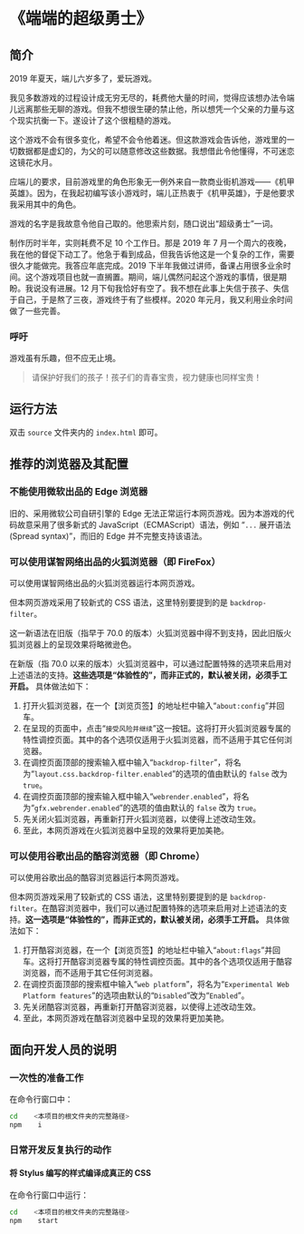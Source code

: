 # 《端端的超级勇士》

## 简介

2019 年夏天，端儿六岁多了，爱玩游戏。

我见多数游戏的过程设计成无穷无尽的，耗费他大量的时间，觉得应该想办法令端儿远离那些无聊的游戏。但我不想很生硬的禁止他，所以想凭一个父亲的力量与这个现实抗衡一下。遂设计了这个很粗糙的游戏。

这个游戏不会有很多变化，希望不会令他着迷。但这款游戏会告诉他，游戏里的一切数据都是虚幻的，为父的可以随意修改这些数据。我想借此令他懂得，不可迷恋这镜花水月。

应端儿的要求，目前游戏里的角色形象无一例外来自一款商业街机游戏——《机甲英雄》。因为，在我起初编写该小游戏时，端儿正热衷于《机甲英雄》，于是他要求我采用其中的角色。

游戏的名字是我故意令他自己取的。他思索片刻，随口说出“超级勇士”一词。

制作历时半年，实则耗费不足 10 个工作日。那是 2019 年 7 月一个周六的夜晚，我在他的督促下动工了。他急于看到成品，但我告诉他这是一个复杂的工作，需要很久才能做完。我答应年底完成。2019 下半年我做过讲师，备课占用很多业余时间。这个游戏项目也就一直搁置。期间，端儿偶然问起这个游戏的事情，很是期盼。我说没有进展。12 月下旬我恰好有空了。我不想在此事上失信于孩子、失信于自己，于是熬了三夜，游戏终于有了些模样。2020 年元月，我又利用业余时间做了一些完善。

### 呼吁

游戏虽有乐趣，但不应无止境。

> 请保护好我们的孩子！孩子们的青春宝贵，视力健康也同样宝贵！


## 运行方法

双击 `source` 文件夹内的 `index.html` 即可。


## 推荐的浏览器及其配置

### 不能使用微软出品的 Edge 浏览器

旧的、采用微软公司自研引擎的 Edge 无法正常运行本网页游戏。因为本游戏的代码故意采用了很多新式的 JavaScript（ECMAScript）语法，例如 “`...` 展开语法(Spread syntax)”，而旧的 Edge 并不完整支持该语法。


### 可以使用谋智网络出品的火狐浏览器（即 FireFox）

可以使用谋智网络出品的火狐浏览器运行本网页游戏。

但本网页游戏采用了较新式的 CSS 语法，这里特别要提到的是 `backdrop-filter`。

这一新语法在旧版（指早于 70.0 的版本）火狐浏览器中得不到支持，因此旧版火狐浏览器上的呈现效果将略微逊色。

在新版（指 70.0 以来的版本）火狐浏览器中，可以通过配置特殊的选项来启用对上述语法的支持。**这些选项是“体验性的”，而非正式的，默认被关闭，必须手工开启。** 具体做法如下：

1.  打开火狐浏览器，在一个【浏览页签】的地址栏中输入“`about:config`”并回车。
1.  在呈现的页面中，点击“`接受风险并继续`”这一按钮。这将打开火狐浏览器专属的特性调控页面。其中的各个选项仅适用于火狐浏览器，而不适用于其它任何浏览器。
1.  在调控页面顶部的搜索输入框中输入“`backdrop-filter`”，将名为“`layout.css.backdrop-filter.enabled`”的选项的值由默认的 `false` 改为 `true`。
1.  在调控页面顶部的搜索输入框中输入“`webrender.enabled`”，将名为“`gfx.webrender.enabled`”的选项的值由默认的 `false` 改为 `true`。
1.  先关闭火狐浏览器，再重新打开火狐浏览器，以使得上述改动生效。
1.  至此，本网页游戏在火狐浏览器中呈现的效果将更加美艳。



### 可以使用谷歌出品的酷容浏览器（即 Chrome）

可以使用谷歌出品的酷容浏览器运行本网页游戏。

但本网页游戏采用了较新式的 CSS 语法，这里特别要提到的是 `backdrop-filter`。在酷容浏览器中，我们可以通过配置特殊的选项来启用对上述语法的支持。**这一选项是“体验性的”，而非正式的，默认被关闭，必须手工开启。** 具体做法如下：

1.  打开酷容浏览器，在一个【浏览页签】的地址栏中输入“`about:flags`”并回车。这将打开酷容浏览器专属的特性调控页面。其中的各个选项仅适用于酷容浏览器，而不适用于其它任何浏览器。
1.  在调控页面顶部的搜索框中输入“`web platform`”，将名为“`Experimental Web Platform features`”的选项由默认的“`Disabled`”改为“`Enabled`”。
1.  先关闭酷容浏览器，再重新打开酷容浏览器，以使得上述改动生效。
1.  至此，本网页游戏在酷容浏览器中呈现的效果将更加美艳。


## 面向开发人员的说明

### 一次性的准备工作

在命令行窗口中：

```bash
cd    <本项目的根文件夹的完整路径>
npm    i
```


### 日常开发反复执行的动作

#### 将 Stylus 编写的样式编译成真正的 CSS

在命令行窗口中运行：

```bash
cd    <本项目的根文件夹的完整路径>
npm    start
```

